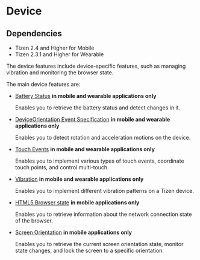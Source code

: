 # Device

## Dependencies

- Tizen 2.4 and Higher for Mobile
- Tizen 2.3.1 and Higher for Wearable

The device features include device-specific features, such as managing vibration and monitoring the browser state.

The main device features are:

- [Battery Status](./w3c/device/battery-w.md) **in mobile and wearable applications only**   

  Enables you to retrieve the battery status and detect changes in it.

- [DeviceOrientation Event Specification](./w3c/device/device-orientation-w.md) **in mobile and wearable applications only**   

  Enables you to detect rotation and acceleration motions on the device.

- [Touch Events](./w3c/device/touch-w.md) **in mobile and wearable applications only**   

  Enables you to implement various types of touch events, coordinate touch points, and control multi-touch.

- [Vibration](./w3c/device/vibration-w.md) **in mobile and wearable applications only**   

  Enables you to implement different vibration patterns on a Tizen device.

- [HTML5 Browser state](./w3c/device/browser-state-w.md) **in mobile applications only**   

  Enables you to retrieve information about the network connection state of the browser.

- [Screen Orientation](./w3c/device/screen-orientation-w.md) **in mobile applications only**   

  Enables you to retrieve the current screen orientation state, monitor state changes, and lock the screen to a specific orientation.